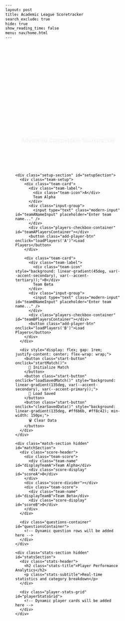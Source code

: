 ```yaml
---
layout: post
title: Academic League Scoretracker
search_exclude: true
hide: true
show_reading_time: false
menu: nav/home.html
---
```


<html lang="en">
<head>
  <meta charset="UTF-8" />
  <meta name="viewport" content="width=device-width, initial-scale=1.0" />
  
  <title>Academic League Scoretracker</title>
  <title></title>
  <style>
    @import url('https://fonts.googleapis.com/css2?family=Inter:wght@300;400;500;600;700;800&display=swap');
    
    :root {
      --primary-bg: #0a0a0f;
      --secondary-bg: #1a1a2e;
      --card-bg: rgba(30, 30, 60, 0.4);
      --glass-bg: rgba(255, 255, 255, 0.05);
      --accent-primary: #00d4ff;
      --accent-secondary: #7c3aed;
      --accent-tertiary: #06ffa5;
      --text-primary: #ffffff;
      --text-secondary: #a8b3cf;
      --text-muted: #6b7280;
      --border-color: rgba(255, 255, 255, 0.1);
      --shadow-glow: 0 0 40px rgba(0, 212, 255, 0.3);
      --shadow-subtle: 0 4px 20px rgba(0, 0, 0, 0.3);
    }

    * {
      margin: 0;
      padding: 0;
      box-sizing: border-box;
      color: inherit !important;
      text-decoration: none !important;
    }

    body {
      font-family: 'Inter', -apple-system, BlinkMacSystemFont, sans-serif;
      background: linear-gradient(135deg, var(--primary-bg) 0%, var(--secondary-bg) 50%, #0f0f23 100%);
      min-height: 100vh;
      color: var(--text-primary) !important;
      overflow-x: hidden;
      position: relative;
    }

    body::before {
      content: '';
      position: fixed;
      top: 0;
      left: 0;
      right: 0;
      bottom: 0;
      background: radial-gradient(ellipse at 20% 50%, rgba(124, 58, 237, 0.1) 0%, transparent 50%),
                  radial-gradient(ellipse at 80% 20%, rgba(0, 212, 255, 0.1) 0%, transparent 50%),
                  radial-gradient(ellipse at 40% 80%, rgba(6, 255, 165, 0.1) 0%, transparent 50%);
      pointer-events: none;
      z-index: -1;
    }

    .container {
      max-width: 1400px;
      margin: 0 auto;
      padding: 2rem;
      position: relative;
    }

    .header {
      text-align: center;
      margin-bottom: 3rem;
      animation: slideDown 1s ease-out;
    }

    @keyframes slideDown {
      from { opacity: 0; transform: translateY(-50px); }
      to { opacity: 1; transform: translateY(0); }
    }

    .title {
      font-size: clamp(2rem, 5vw, 4rem);
      font-weight: 800;
      background: linear-gradient(135deg, var(--accent-primary), var(--accent-secondary), var(--accent-tertiary));
      -webkit-background-clip: text;
      -webkit-text-fill-color: transparent;
      background-clip: text;
      margin-bottom: 0.5rem;
      animation: gradientShift 4s ease-in-out infinite;
      filter: drop-shadow(0 0 20px rgba(0, 212, 255, 0.5));
    }

    @keyframes gradientShift {
      0%, 100% { filter: hue-rotate(0deg); }
      50% { filter: hue-rotate(30deg); }
    }

    .subtitle {
      color: var(--text-secondary) !important;
      font-size: 1.1rem;
      font-weight: 400;
      opacity: 0.8;
    }

    .setup-section {
      background: var(--glass-bg);
      backdrop-filter: blur(20px);
      border: 1px solid var(--border-color);
      border-radius: 24px;
      padding: 2.5rem;
      margin-bottom: 3rem;
      box-shadow: var(--shadow-subtle);
      animation: slideUp 1s ease-out 0.2s both;
      position: relative;
      overflow: hidden;
    }

    .setup-section::before {
      content: '';
      position: absolute;
      top: 0;
      left: 0;
      right: 0;
      height: 2px;
      background: linear-gradient(90deg, var(--accent-primary), var(--accent-secondary), var(--accent-tertiary));
      animation: shimmer 3s ease-in-out infinite;
    }

    @keyframes shimmer {
      0%, 100% { opacity: 0.5; }
      50% { opacity: 1; }
    }

    @keyframes slideUp {
      from { opacity: 0; transform: translateY(50px); }
      to { opacity: 1; transform: translateY(0); }
    }

    .team-setup {
      display: grid;
      grid-template-columns: 1fr 1fr;
      gap: 2rem;
      margin-bottom: 2rem;
    }

    @media (max-width: 768px) {
      .team-setup {
        grid-template-columns: 1fr;
        gap: 1.5rem;
      }
    }

    .team-card {
      background: var(--card-bg);
      backdrop-filter: blur(10px);
      border: 1px solid var(--border-color);
      border-radius: 16px;
      padding: 1.5rem;
      transition: all 0.3s ease;
      position: relative;
      overflow: hidden;
    }

    .team-card::before {
      content: '';
      position: absolute;
      top: 0;
      left: 0;
      right: 0;
      height: 1px;
      background: linear-gradient(90deg, transparent, var(--accent-primary), transparent);
      opacity: 0;
      transition: opacity 0.3s ease;
    }

    .team-card:hover {
      transform: translateY(-2px);
      box-shadow: var(--shadow-glow);
      border-color: var(--accent-primary);
    }

    .team-card:hover::before {
      opacity: 1;
    }

    .team-label {
      font-size: 1.1rem;
      font-weight: 600;
      color: var(--text-primary) !important;
      margin-bottom: 1rem;
      display: flex;
      align-items: center;
      gap: 0.5rem;
    }

    .team-icon {
      width: 20px;
      height: 20px;
      border-radius: 50%;
      background: linear-gradient(45deg, var(--accent-primary), var(--accent-secondary));
      display: flex;
      align-items: center;
      justify-content: center;
      font-size: 0.8rem;
      font-weight: 700;
      color: var(--primary-bg) !important;
    }

    .input-group {
      margin-bottom: 1rem;
    }

    .modern-input {
      width: 100%;
      padding: 12px 16px;
      background: var(--glass-bg);
      border: 1px solid var(--border-color);
      border-radius: 12px;
      color: var(--text-primary) !important;
      font-size: 1rem;
      font-weight: 400;
      transition: all 0.3s ease;
      backdrop-filter: blur(10px);
    }

    .modern-input:focus {
      outline: none;
      border-color: var(--accent-primary);
      box-shadow: 0 0 0 3px rgba(0, 212, 255, 0.1);
      background: rgba(255, 255, 255, 0.08);
    }

    .modern-select {
      width: 100%;
      padding: 10px 16px;
      background: var(--glass-bg);
      border: 1px solid var(--border-color);
      border-radius: 10px;
      color: var(--text-primary) !important;
      font-size: 0.9rem;
      backdrop-filter: blur(10px);
      min-height: 100px;
      transition: all 0.3s ease;
    }

    .modern-select:focus {
      outline: none;
      border-color: var(--accent-primary);
      box-shadow: 0 0 0 3px rgba(0, 212, 255, 0.1);
    }

    .modern-select option {
      background: var(--secondary-bg) !important;
      color: var(--text-primary) !important;
      padding: 8px;
    }

    .players-checkbox-container {
      max-height: 200px;
      overflow-y: auto;
      padding: 12px;
      background: var(--glass-bg);
      border: 1px solid var(--border-color);
      border-radius: 12px;
      backdrop-filter: blur(10px);
      margin-bottom: 0.5rem;
    }

    .players-checkbox-container::-webkit-scrollbar {
      width: 4px;
    }

    .players-checkbox-container::-webkit-scrollbar-track {
      background: var(--glass-bg);
      border-radius: 2px;
    }

    .players-checkbox-container::-webkit-scrollbar-thumb {
      background: linear-gradient(180deg, var(--accent-primary), var(--accent-secondary));
      border-radius: 2px;
    }

    .player-checkbox-item {
      display: flex;
      align-items: center;
      gap: 0.75rem;
      padding: 0.5rem;
      margin-bottom: 0.25rem;
      border-radius: 8px;
      transition: all 0.2s ease;
      cursor: pointer;
    }

    .player-checkbox-item:hover {
      background: rgba(255, 255, 255, 0.05);
    }

    .player-checkbox {
      appearance: none;
      width: 18px;
      height: 18px;
      border: 2px solid var(--border-color);
      border-radius: 4px;
      background: var(--glass-bg);
      cursor: pointer;
      transition: all 0.3s ease;
      position: relative;
      flex-shrink: 0;
    }

    .player-checkbox:checked {
      background: linear-gradient(135deg, var(--accent-primary), var(--accent-secondary));
      border-color: var(--accent-primary);
    }

    .player-checkbox:checked::after {
      content: '✓';
      position: absolute;
      top: 50%;
      left: 50%;
      transform: translate(-50%, -50%);
      color: var(--primary-bg) !important;
      font-size: 11px;
      font-weight: 700;
    }

    .player-label {
      font-size: 0.9rem;
      font-weight: 400;
      color: var(--text-primary) !important;
      cursor: pointer;
      flex: 1;
    }

    .add-player-btn {
      width: 100%;
      padding: 10px 16px;
      background: linear-gradient(135deg, var(--accent-primary), var(--accent-secondary));
      border: none;
      border-radius: 10px;
      color: var(--primary-bg) !important;
      font-size: 0.9rem;
      font-weight: 600;
      cursor: pointer;
      transition: all 0.3s ease;
      text-transform: uppercase;
      letter-spacing: 0.5px;
      margin-top: 0.5rem;
    }

    .add-player-btn:hover {
      transform: translateY(-2px);
      box-shadow: 0 8px 25px rgba(0, 212, 255, 0.4);
      filter: brightness(1.1);
    }

    .start-button {
      display: block;
      margin: 0 auto;
      padding: 16px 48px;
      background: linear-gradient(135deg, var(--accent-tertiary), var(--accent-primary));
      border: none;
      border-radius: 50px;
      color: var(--primary-bg) !important;
      font-size: 1.1rem;
      font-weight: 700;
      cursor: pointer;
      transition: all 0.4s ease;
      text-transform: uppercase;
      letter-spacing: 1px;
      position: relative;
      overflow: hidden;
      min-width: 200px;
    }

    .start-button::before {
      content: '';
      position: absolute;
      top: 0;
      left: -100%;
      width: 100%;
      height: 100%;
      background: linear-gradient(90deg, transparent, rgba(255, 255, 255, 0.3), transparent);
      transition: left 0.6s ease;
    }

    .start-button:hover::before {
      left: 100%;
    }

    .start-button:hover {
      transform: translateY(-3px) scale(1.05);
      box-shadow: 0 15px 40px rgba(6, 255, 165, 0.4);
      filter: brightness(1.2);
    }

    .match-section {
      background: var(--glass-bg);
      backdrop-filter: blur(20px);
      border: 1px solid var(--border-color);
      border-radius: 24px;
      padding: 2rem;
      box-shadow: var(--shadow-subtle);
      animation: slideUp 1s ease-out 0.4s both;
      overflow: hidden;
    }

    .score-header {
      display: flex;
      justify-content: space-between;
      align-items: center;
      margin-bottom: 2rem;
      padding: 1rem 2rem;
      background: var(--card-bg);
      border-radius: 16px;
      border: 1px solid var(--border-color);
    }

    .team-score {
      text-align: center;
      flex: 1;
    }

    .team-name {
      font-size: 1.2rem;
      font-weight: 600;
      color: var(--text-primary) !important;
      margin-bottom: 0.5rem;
    }

    .score-display {
      font-size: 3rem;
      font-weight: 800;
      background: linear-gradient(135deg, var(--accent-primary), var(--accent-tertiary));
      -webkit-background-clip: text;
      -webkit-text-fill-color: transparent;
      background-clip: text;
      transition: all 0.3s ease;
    }

    .score-divider {
      width: 2px;
      height: 60px;
      background: linear-gradient(180deg, var(--accent-primary), var(--accent-secondary));
      margin: 0 2rem;
      border-radius: 2px;
    }

    .questions-container {
      max-height: 60vh;
      overflow-y: auto;
      padding-right: 1rem;
    }

    .questions-container::-webkit-scrollbar {
      width: 6px;
    }

    .questions-container::-webkit-scrollbar-track {
      background: var(--glass-bg);
      border-radius: 3px;
    }

    .questions-container::-webkit-scrollbar-thumb {
      background: linear-gradient(180deg, var(--accent-primary), var(--accent-secondary));
      border-radius: 3px;
    }

    .question-row {
      display: grid;
      grid-template-columns: 60px 1fr 150px 100px 1fr;
      gap: 1rem;
      align-items: center;
      padding: 1rem;
      background: var(--card-bg);
      border: 1px solid var(--border-color);
      border-radius: 12px;
      margin-bottom: 1rem;
      transition: all 0.3s ease;
    }

    .question-row:hover {
      transform: translateX(4px);
      border-color: var(--accent-primary);
      box-shadow: 0 4px 20px rgba(0, 212, 255, 0.2);
    }

    .question-number {
      display: flex;
      align-items: center;
      justify-content: center;
      width: 40px;
      height: 40px;
      background: linear-gradient(135deg, var(--accent-primary), var(--accent-secondary));
      border-radius: 50%;
      font-weight: 700;
      color: var(--primary-bg) !important;
      font-size: 0.9rem;
    }

    .team-controls {
      display: flex;
      flex-direction: column;
      gap: 0.5rem;
    }

    .player-select {
      width: 100%;
      padding: 8px 12px;
      background: var(--glass-bg);
      border: 1px solid var(--border-color);
      border-radius: 8px;
      color: var(--text-primary) !important;
      font-size: 0.9rem;
      backdrop-filter: blur(10px);
    }

    .player-select option {
      background: var(--secondary-bg) !important;
      color: var(--text-primary) !important;
    }

    .checkbox-group {
      display: flex;
      gap: 1rem;
      margin-top: 0.5rem;
    }

    .checkbox-item {
      display: flex;
      align-items: center;
      gap: 0.5rem;
      cursor: pointer;
    }

    .modern-checkbox {
      appearance: none;
      width: 20px;
      height: 20px;
      border: 2px solid var(--border-color);
      border-radius: 4px;
      background: var(--glass-bg);
      cursor: pointer;
      transition: all 0.3s ease;
      position: relative;
    }

    .modern-checkbox:checked {
      background: linear-gradient(135deg, var(--accent-primary), var(--accent-secondary));
      border-color: var(--accent-primary);
    }

    .modern-checkbox:checked::after {
      content: '✓';
      position: absolute;
      top: 50%;
      left: 50%;
      transform: translate(-50%, -50%);
      color: var(--primary-bg) !important;
      font-size: 12px;
      font-weight: 700;
    }

    .checkbox-label {
      font-size: 0.8rem;
      font-weight: 500;
      color: var(--text-secondary) !important;
    }

    .correct-label {
      color: var(--accent-tertiary) !important;
    }

    .neg-label {
      color: #ff6b6b !important;
    }

    .category-select, .bonus-input {
      padding: 8px 12px;
      background: var(--glass-bg);
      border: 1px solid var(--border-color);
      border-radius: 8px;
      color: var(--text-primary) !important;
      font-size: 0.9rem;
      backdrop-filter: blur(10px);
      transition: all 0.3s ease;
    }

    .category-select option {
      background: var(--secondary-bg) !important;
      color: var(--text-primary) !important;
    }

    .bonus-input {
      width: 80px;
      text-align: center;
    }

    .bonus-input:focus, .category-select:focus, .player-select:focus {
      outline: none;
      border-color: var(--accent-primary);
      box-shadow: 0 0 0 2px rgba(0, 212, 255, 0.1);
    }

    .score-animation {
      animation: scoreGlow 0.6s ease-in-out;
    }

    @keyframes scoreGlow {
      0%, 100% { transform: scale(1); }
      50% { 
        transform: scale(1.1); 
        filter: drop-shadow(0 0 15px var(--accent-primary));
      }
    }

    .loading-spinner {
      display: inline-block;
      width: 20px;
      height: 20px;
      border: 2px solid var(--border-color);
      border-radius: 50%;
      border-top-color: var(--accent-primary);
      animation: spin 1s ease-in-out infinite;
    }

    @keyframes spin {
      to { transform: rotate(360deg); }
    }

    @media (max-width: 1024px) {
      .question-row {
        grid-template-columns: 1fr;
        gap: 0.5rem;
        text-align: center;
      }
      
      .score-header {
        flex-direction: column;
        gap: 1rem;
      }

      .score-divider {
        width: 60px;
        height: 2px;
        margin: 0;
      }
    }

    .hidden {
      display: none;
    }

    @keyframes slideIn {
      from { opacity: 0; transform: translateX(100px); }
      to { opacity: 1; transform: translateX(0); }
    }

    .stats-section {
      background: var(--glass-bg);
      backdrop-filter: blur(20px);
      border: 1px solid var(--border-color);
      border-radius: 24px;
      padding: 2rem;
      margin-top: 2rem;
      box-shadow: var(--shadow-subtle);
      animation: slideUp 1s ease-out 0.6s both;
    }

    .stats-header {
      text-align: center;
      margin-bottom: 2rem;
    }

    .stats-title {
      font-size: 1.8rem;
      font-weight: 700;
      background: linear-gradient(135deg, var(--accent-primary), var(--accent-secondary));
      -webkit-background-clip: text;
      -webkit-text-fill-color: transparent;
      background-clip: text;
      margin-bottom: 0.5rem;
    }

    .stats-subtitle {
      color: var(--text-secondary) !important;
      font-size: 1rem;
      opacity: 0.8;
    }

    .player-stats-grid {
      display: grid;
      grid-template-columns: repeat(auto-fit, minmax(400px, 1fr));
      gap: 1.5rem;
    }

    .player-card {
      background: var(--card-bg);
      backdrop-filter: blur(15px);
      border: 1px solid var(--border-color);
      border-radius: 20px;
      padding: 1.5rem;
      transition: all 0.4s ease;
      position: relative;
      overflow: hidden;
    }

    .player-card::before {
      content: '';
      position: absolute;
      top: 0;
      left: 0;
      right: 0;
      height: 3px;
      background: linear-gradient(90deg, var(--accent-primary), var(--accent-secondary), var(--accent-tertiary));
      opacity: 0;
      transition: opacity 0.3s ease;
    }

    .player-card:hover {
      transform: translateY(-8px) scale(1.02);
      box-shadow: 0 20px 60px rgba(0, 212, 255, 0.2);
      border-color: var(--accent-primary);
    }

    .player-card:hover::before {
      opacity: 1;
    }

    .player-header {
      display: flex;
      align-items: center;
      justify-content: space-between;
      margin-bottom: 1.5rem;
    }

    .player-info {
      display: flex;
      align-items: center;
      gap: 1rem;
    }

    .player-avatar {
      width: 50px;
      height: 50px;
      background: linear-gradient(135deg, var(--accent-primary), var(--accent-secondary));
      border-radius: 50%;
      display: flex;
      align-items: center;
      justify-content: center;
      font-weight: 700;
      font-size: 1.2rem;
      color: var(--primary-bg) !important;
      box-shadow: 0 8px 20px rgba(0, 212, 255, 0.3);
    }

    .player-details h3 {
      font-size: 1.2rem;
      font-weight: 600;
      color: var(--text-primary) !important;
      margin-bottom: 0.2rem;
    }

    .team-badge {
      padding: 4px 12px;
      background: linear-gradient(135deg, var(--accent-tertiary), var(--accent-primary));
      border-radius: 12px;
      font-size: 0.8rem;
      font-weight: 600;
      color: var(--primary-bg) !important;
      text-transform: uppercase;
      letter-spacing: 0.5px;
    }

    .stats-content {
      display: grid;
      grid-template-columns: 1fr 200px;
      gap: 1.5rem;
      align-items: center;
    }

    .stats-numbers {
      display: grid;
      grid-template-columns: repeat(3, 1fr);
      gap: 1rem;
    }

    .stat-item {
      text-align: center;
      padding: 1rem;
      background: var(--glass-bg);
      border-radius: 12px;
      border: 1px solid var(--border-color);
      transition: all 0.3s ease;
    }

    .stat-item:hover {
      transform: translateY(-2px);
      border-color: var(--accent-primary);
    }

    .stat-value {
      font-size: 2rem;
      font-weight: 800;
      background: linear-gradient(135deg, var(--accent-primary), var(--accent-tertiary));
      -webkit-background-clip: text;
      -webkit-text-fill-color: transparent;
      background-clip: text;
      margin-bottom: 0.3rem;
    }

    .stat-label {
      font-size: 0.8rem;
      color: var(--text-secondary) !important;
      text-transform: uppercase;
      letter-spacing: 0.5px;
      font-weight: 500;
    }

    .chart-container {
      position: relative;
      display: flex;
      align-items: center;
      justify-content: center;
    }

    .chart-canvas {
      max-width: 180px;
      max-height: 180px;
    }

    .chart-legend {
      margin-top: 1rem;
      display: grid;
      grid-template-columns: repeat(2, 1fr);
      gap: 0.5rem;
    }

    .legend-item {
      display: flex;
      align-items: center;
      gap: 0.5rem;
      font-size: 0.8rem;
      color: var(--text-secondary) !important;
    }

    .legend-color {
      width: 12px;
      height: 12px;
      border-radius: 50%;
    }

    @media (max-width: 768px) {
      .player-stats-grid {
        grid-template-columns: 1fr;
      }
      
      .stats-content {
        grid-template-columns: 1fr;
        gap: 1rem;
      }
      
      .stats-numbers {
        grid-template-columns: repeat(3, 1fr);
        gap: 0.5rem;
      }
    }
  </style>
</head>
<body>
  <div class="container">
    <div class="header">
      <h1 class="title">Academic League; Reimagined</h1>
      <h1 class="title"></h1>
      <p class="subtitle">Advanced Competition Scoretracker</p>
    </div>
    
    <div class="setup-section" id="setupSection">
      <div class="team-setup">
        <div class="team-card">
          <div class="team-label">
            <div class="team-icon">A</div>
            Team Alpha
          </div>
          <div class="input-group">
            <input type="text" class="modern-input" id="teamANameInput" placeholder="Enter team name..." />
          </div>
          <div class="players-checkbox-container" id="teamAPlayersContainer"></div>
          <button class="add-player-btn" onclick="loadPlayers('A')">Load Players</button>
        </div>
        
        <div class="team-card">
          <div class="team-label">
            <div class="team-icon" style="background: linear-gradient(45deg, var(--accent-secondary), var(--accent-tertiary));">B</div>
            Team Beta
          </div>
          <div class="input-group">
            <input type="text" class="modern-input" id="teamBNameInput" placeholder="Enter team name..." />
          </div>
          <div class="players-checkbox-container" id="teamBPlayersContainer"></div>
          <button class="add-player-btn" onclick="loadPlayers('B')">Load Players</button>
        </div>
      </div>
      
      <div style="display: flex; gap: 1rem; justify-content: center; flex-wrap: wrap;">
        <button class="start-button" onclick="startMatch()">
          🚀 Initialize Match
        </button>
        <button class="start-button" onclick="loadSavedMatch()" style="background: linear-gradient(135deg, var(--accent-secondary), var(--accent-primary));">
          📂 Load Saved
        </button>
        <button class="start-button" onclick="clearSavedData()" style="background: linear-gradient(135deg, #ff6b6b, #ff8c42); min-width: 150px;">
          🗑️ Clear Data
        </button>
      </div>
    </div>

    <div class="match-section hidden" id="matchSection">
      <div class="score-header">
        <div class="team-score">
          <div class="team-name" id="displayTeamA">Team Alpha</div>
          <div class="score-display" id="scoreA">0</div>
        </div>
        <div class="score-divider"></div>
        <div class="team-score">
          <div class="team-name" id="displayTeamB">Team Beta</div>
          <div class="score-display" id="scoreB">0</div>
        </div>
      </div>

      <div class="questions-container" id="questionsContainer">
        <!-- Dynamic question rows will be added here -->
      </div>
    </div>

    <div class="stats-section hidden" id="statsSection">
      <div class="stats-header">
        <h2 class="stats-title">Player Performance Analytics</h2>
        <p class="stats-subtitle">Real-time statistics and category breakdown</p>
      </div>
      
      <div class="player-stats-grid" id="playerStatsGrid">
        <!-- Dynamic player cards will be added here -->
      </div>
    </div>
  </div>

  <script src="https://cdnjs.cloudflare.com/ajax/libs/Chart.js/3.9.1/chart.min.js"></script>
  <script>
    const playerList = [
      'Jacob Wu', 'Srijan Atti', 'Saaras Kodali', 'Amy Yuan', 'Ryan Gonzalez', 'Preston Foster', "Advik Garg", "Aryan Shrimali", "Anish Degalmadikar",  "Liam Vinson",  "Aashray Rajagopalan", "Vasanth Rajasekaran", "Kiruthic Selvakumar", "Derek Kang", "Dylan Zhang", "Kasra Kermani", "Bryan Chen", "Adhav Selvan", "Nikhil Maturi",
      "Rishab Shyamal", "Meryl Chen", "Michelle Yu", 'Nathan Do', 'Hamin Park', 'Ian Huang', "Santhosh Karthik", "Zhengji Li", 'Sahith Bobba', "Caleb Park", "Advait Deshpande", "Skandan Sundar", "Akhil Kulkarni", 'Roxana Khamooshian', 'Aarav Wadhwani', 'Oliver Zhang', 'Rigved Reddy Gaddam', 'Narumi Yoshida', 'Aaron Tambiah', 'Ribhav Deep', 'Ryan Gui', 'Isaac Tsai', 'Aarav Sriramagiri', 'Pracheth (Kirby one)', 'Aarav Sriramagiri', 'Kaylen Tong'
    ];

    const categories = ["Math", "Science", "History", "Literature", "Art", "Geography", "Current Events"];
    
    let state = {
      teamA: "",
      teamB: "",
      playersA: [],
      playersB: [],
      scoreA: 0,
      scoreB: 0,
      questionCount: 0,
      playerStats: {} // Track individual player statistics
    };

    const categoryColors = {
      "Math": "#00d4ff",
      "Science": "#7c3aed", 
      "History": "#06ffa5",
      "Literature": "#ff6b6b",
      "Art": "#ffd93d",
      "Geography": "#ff8c42",
      "Current Events": "#a78bfa"
    };
    
    const StorageManager = {
      STORAGE_KEY: 'academicLeagueData',
      
      saveState() {
        const dataToSave = {
          state: state,
          timestamp: Date.now(),
          version: '1.0'
        };
        try {
          const jsonData = JSON.stringify(dataToSave);
          localStorage.setItem(this.STORAGE_KEY, jsonData);
          this.showNotification('Data saved successfully!', 'success');
        } catch (error) {
          console.error('Failed to save data:', error);
          this.showNotification('Failed to save data', 'error');
        }
      },
      
      loadState() {
        try {
          const savedData = localStorage.getItem(this.STORAGE_KEY);
          if (!savedData) return null;
          
          const parsedData = JSON.parse(savedData);
          return parsedData.state;
        } catch (error) {
          console.error('Failed to load data:', error);
          return null;
        }
      },
      
      clearData() {
        localStorage.removeItem(this.STORAGE_KEY);
        this.showNotification('Data cleared successfully!', 'success');
      },
      
      showNotification(message, type) {
        const notification = document.createElement('div');
        notification.style.cssText = `
          position: fixed;
          top: 20px;
          right: 20px;
          padding: 12px 24px;
          background: ${type === 'success' ? 'linear-gradient(135deg, var(--accent-tertiary), var(--accent-primary))' : 'linear-gradient(135deg, #ff6b6b, #ff8c42)'};
          color: var(--primary-bg);
          border-radius: 12px;
          font-weight: 600;
          z-index: 1000;
          animation: slideIn 0.3s ease-out;
        `;
        notification.textContent = message;
        document.body.appendChild(notification);
        
        setTimeout(() => {
          notification.remove();
        }, 3000);
      }
    };

    function loadPlayers(team) {
      const container = document.getElementById(`team${team}PlayersContainer`);
      container.innerHTML = "";
      
      playerList.forEach(name => {
        const checkboxItem = document.createElement("div");
        checkboxItem.className = "player-checkbox-item";
        
        checkboxItem.innerHTML = `
          <input type="checkbox" class="player-checkbox" id="${team}-${name.replace(/\s+/g, '-')}" value="${name}" onchange="StorageManager.saveState()">
          <label class="player-label" for="${team}-${name.replace(/\s+/g, '-')}">${name}</label>
        `;

        
        container.appendChild(checkboxItem);
      });
    }

    function startMatch() {
      const teamAName = document.getElementById("teamANameInput").value.trim() || "Team Alpha";
      const teamBName = document.getElementById("teamBNameInput").value.trim() || "Team Beta";
      
      const teamACheckboxes = document.querySelectorAll('#teamAPlayersContainer .player-checkbox:checked');
      const teamBCheckboxes = document.querySelectorAll('#teamBPlayersContainer .player-checkbox:checked');
      
      state.teamA = teamAName;
      state.teamB = teamBName;
      state.playersA = Array.from(teamACheckboxes).map(cb => cb.value);
      state.playersB = Array.from(teamBCheckboxes).map(cb => cb.value);
      
      if (state.playersA.length === 0 || state.playersB.length === 0) {
        alert("Please select players for both teams before starting the match.");
        return;
      }
      
      // Initialize player stats
      [...state.playersA, ...state.playersB].forEach(player => {
        state.playerStats[player] = {
          correct: 0,
          negs: 0,
          categories: {},
          team: state.playersA.includes(player) ? 'A' : 'B'
        };
      });
      
      document.getElementById("displayTeamA").textContent = teamAName;
      document.getElementById("displayTeamB").textContent = teamBName;
      
      document.getElementById("setupSection").classList.add("hidden");
      document.getElementById("matchSection").classList.remove("hidden");
      document.getElementById("statsSection").classList.remove("hidden");
      
      updatePlayerStats();
      addQuestionRow();
      StorageManager.saveState();
    }

    function loadSavedMatch() {
      const savedState = StorageManager.loadState();
      if (!savedState) {
        StorageManager.showNotification('No saved data found', 'error');
        return;
      }
      
      // Restore state
      // Restore state more carefully
      state.teamA = savedState.teamA || "";
      state.teamB = savedState.teamB || "";  
      state.playersA = savedState.playersA || [];
      state.playersB = savedState.playersB || [];
      state.scoreA = savedState.scoreA || 0;
      state.scoreB = savedState.scoreB || 0;
      state.questionCount = savedState.questionCount || 0;
      state.playerStats = savedState.playerStats || {};
      
      // Update UI elements
      document.getElementById("teamANameInput").value = state.teamA;
      document.getElementById("teamBNameInput").value = state.teamB;
      document.getElementById("displayTeamA").textContent = state.teamA;
      document.getElementById("displayTeamB").textContent = state.teamB;
      document.getElementById("scoreA").textContent = state.scoreA;
      document.getElementById("scoreB").textContent = state.scoreB;
      
      // Load players and restore selections
      loadPlayers('A');
      loadPlayers('B');
      
      // Check the selected players
      setTimeout(() => {
        state.playersA.forEach(player => {
          const checkbox = document.getElementById(`A-${player.replace(/\s+/g, '-')}`);
          if (checkbox) checkbox.checked = true;
        });
        
        state.playersB.forEach(player => {
          const checkbox = document.getElementById(`B-${player.replace(/\s+/g, '-')}`);
          if (checkbox) checkbox.checked = true;
        });
      }, 200);
      
      // Show match section
      document.getElementById("setupSection").classList.add("hidden");
      document.getElementById("matchSection").classList.remove("hidden");
      document.getElementById("statsSection").classList.remove("hidden");
      
      // Restore questions (this requires rebuilding the question rows)
      rebuildQuestionRows();
      updatePlayerStats();
      
      StorageManager.showNotification('Match loaded successfully!', 'success');
    }

    function clearSavedData() {
      if (confirm('Are you sure you want to clear all saved data? This cannot be undone.')) {
        StorageManager.clearData();
        // Reset current state
        location.reload();
      }
    }

    function rebuildQuestionRows() {
      const container = document.getElementById("questionsContainer");
      container.innerHTML = "";
      
      // Reset question count and rebuild from scratch
      const savedQuestionCount = state.questionCount;
      state.questionCount = 0;
      
      // Add first question row
      addQuestionRow();
      
      // If there were more questions, restore the count but don't add more rows
      // They'll be added automatically as the user interacts
      if (savedQuestionCount > 1) {
        state.questionCount = 1; // Keep it at 1 for now
      }
    }

    function addQuestionRow() {
      const container = document.getElementById("questionsContainer");
      const questionNum = ++state.questionCount;
      
      const row = document.createElement("div");
      row.className = "question-row";
      row.style.animationDelay = `${questionNum * 0.1}s`;
      
      row.innerHTML = `
        <div class="question-number">${questionNum}</div>
        
        <div class="team-controls">
          <select class="player-select" data-team="A">
            <option value="">Select Player</option>
            ${state.playersA.map(player => `<option value="${player}">${player}</option>`).join('')}
          </select>
          <div class="checkbox-group">
            <div class="checkbox-item">
              <input type="checkbox" class="modern-checkbox" data-type="correct" data-team="A">
              <span class="checkbox-label correct-label">Correct</span>
            </div>
            <div class="checkbox-item">
              <input type="checkbox" class="modern-checkbox" data-type="neg" data-team="A">
              <span class="checkbox-label neg-label">NEG</span>
            </div>
          </div>
        </div>
        
        <select class="category-select">
          <option value="">Category</option>
          ${categories.map(cat => `<option value="${cat}">${cat}</option>`).join('')}
        </select>
        
        <input type="number" class="bonus-input" min="0" max="30" value="0" placeholder="Bonus">
        
        <div class="team-controls">
          <select class="player-select" data-team="B">
            <option value="">Select Player</option>
            ${state.playersB.map(player => `<option value="${player}">${player}</option>`).join('')}
          </select>
          <div class="checkbox-group">
            <div class="checkbox-item">
              <input type="checkbox" class="modern-checkbox" data-type="correct" data-team="B">
              <span class="checkbox-label correct-label">Correct</span>
            </div>
            <div class="checkbox-item">
              <input type="checkbox" class="modern-checkbox" data-type="neg" data-team="B">
              <span class="checkbox-label neg-label">NEG</span>
            </div>
          </div>
        </div>
      `;
      
      container.appendChild(row);
      
      // Add event listeners for scoring
      const checkboxes = row.querySelectorAll('.modern-checkbox');
      const bonusInput = row.querySelector('.bonus-input');
      
      [...checkboxes, bonusInput].forEach(element => {
        element.addEventListener('change', () => {
          recalculateScores();
          StorageManager.saveState(); // Auto-save on any change
          // Auto-add next row when current row is used
          if (isRowUsed(row) && questionNum === state.questionCount) {
            setTimeout(() => addQuestionRow(), 300);
          }
        });
      });
    }

    function isRowUsed(row) {
      const checkboxes = row.querySelectorAll('.modern-checkbox[data-type="correct"]');
      return Array.from(checkboxes).some(cb => cb.checked);
    }

    function recalculateScores() {
      let scoreA = 0, scoreB = 0;
      
      // Reset player stats
      Object.keys(state.playerStats).forEach(player => {
        state.playerStats[player].correct = 0;
        state.playerStats[player].negs = 0;
        state.playerStats[player].categories = {};
      });
      
      document.querySelectorAll('.question-row').forEach(row => {
        const correctA = row.querySelector('.modern-checkbox[data-type="correct"][data-team="A"]');
        const correctB = row.querySelector('.modern-checkbox[data-type="correct"][data-team="B"]');
        const negA = row.querySelector('.modern-checkbox[data-type="neg"][data-team="A"]');
        const negB = row.querySelector('.modern-checkbox[data-type="neg"][data-team="B"]');
        const bonus = row.querySelector('.bonus-input');
        const category = row.querySelector('.category-select');
        const playerSelectA = row.querySelector('.player-select[data-team="A"]');
        const playerSelectB = row.querySelector('.player-select[data-team="B"]');
        
        const bonusPoints = parseInt(bonus.value) || 0;
        const selectedCategory = category.value;
        const selectedPlayerA = playerSelectA.value;
        const selectedPlayerB = playerSelectB.value;
        
        if (correctA.checked && !correctB.checked) {
          scoreA += 3 + bonusPoints;
          if (selectedPlayerA && state.playerStats[selectedPlayerA]) {
            state.playerStats[selectedPlayerA].correct++;
            if (selectedCategory) {
              state.playerStats[selectedPlayerA].categories[selectedCategory] = 
                (state.playerStats[selectedPlayerA].categories[selectedCategory] || 0) + 1;
            }
          }
        }
        if (correctB.checked && !correctA.checked) {
          scoreB += 3 + bonusPoints;
          if (selectedPlayerB && state.playerStats[selectedPlayerB]) {
            state.playerStats[selectedPlayerB].correct++;
            if (selectedCategory) {
              state.playerStats[selectedPlayerB].categories[selectedCategory] = 
                (state.playerStats[selectedPlayerB].categories[selectedCategory] || 0) + 1;
            }
          }
        }
        
        if (negA.checked && selectedPlayerA && state.playerStats[selectedPlayerA]) {
          scoreA -= 1;
          state.playerStats[selectedPlayerA].negs++;
        }
        if (negB.checked && selectedPlayerB && state.playerStats[selectedPlayerB]) {
          scoreB -= 1;
          state.playerStats[selectedPlayerB].negs++;
        }
      });
      
      const scoreAElement = document.getElementById("scoreA");
      const scoreBElement = document.getElementById("scoreB");
      
      if (state.scoreA !== scoreA) {
        scoreAElement.classList.add("score-animation");
        setTimeout(() => scoreAElement.classList.remove("score-animation"), 600);
      }
      if (state.scoreB !== scoreB) {
        scoreBElement.classList.add("score-animation");
        setTimeout(() => scoreBElement.classList.remove("score-animation"), 600);
      }
      
      state.scoreA = scoreA;
      state.scoreB = scoreB;
      scoreAElement.textContent = scoreA;
      scoreBElement.textContent = scoreB;
      
      updatePlayerStats();
      StorageManager.saveState();
    }

    function updatePlayerStats() {
      const container = document.getElementById("playerStatsGrid");
      container.innerHTML = "";
      
      const allPlayers = [...state.playersA, ...state.playersB];
      
      allPlayers.forEach((player, index) => {
        const stats = state.playerStats[player];
        const isTeamA = stats.team === 'A';
        
        const card = document.createElement("div");
        card.className = "player-card";
        card.style.animationDelay = `${index * 0.1}s`;
        
        // Calculate total questions answered
        const totalAnswered = stats.correct + stats.negs;
        
        // Prepare chart data
        const categories = Object.keys(stats.categories);
        const chartData = categories.map(cat => stats.categories[cat]);
        const chartColors = categories.map(cat => categoryColors[cat] || '#ffffff');
        
        card.innerHTML = `
          <div class="player-header">
            <div class="player-info">
              <div class="player-avatar" style="background: linear-gradient(135deg, ${isTeamA ? 'var(--accent-primary), var(--accent-secondary)' : 'var(--accent-secondary), var(--accent-tertiary)'})">
                ${player.split(' ').map(n => n[0]).join('')}
              </div>
              <div class="player-details">
                <h3>${player}</h3>
                <div class="team-badge" style="background: linear-gradient(135deg, ${isTeamA ? 'var(--accent-primary), var(--accent-secondary)' : 'var(--accent-secondary), var(--accent-tertiary)'})">
                  ${isTeamA ? state.teamA : state.teamB}
                </div>
              </div>
            </div>
          </div>
          
          <div class="stats-content">
            <div class="stats-numbers">
              <div class="stat-item">
                <div class="stat-value">${stats.correct}</div>
                <div class="stat-label">Correct</div>
              </div>
              <div class="stat-item">
                <div class="stat-value">${stats.negs}</div>
                <div class="stat-label">NEGs</div>
              </div>
              <div class="stat-item">
                <div class="stat-value">${totalAnswered}</div>
                <div class="stat-label">Total</div>
              </div>
            </div>
            
            <div class="chart-container">
              <canvas class="chart-canvas" id="chart-${index}" width="180" height="180"></canvas>
            </div>
          </div>
          
          <div class="chart-legend" id="legend-${index}">
            <!-- Legend will be populated by JavaScript -->
          </div>
        `;
        
        container.appendChild(card);
        
        // Create pie chart
        setTimeout(() => {
          createPieChart(`chart-${index}`, categories, chartData, chartColors, `legend-${index}`);
        }, 100);
      });
    }

    function createPieChart(canvasId, labels, data, colors, legendId) {
      const canvas = document.getElementById(canvasId);
      if (!canvas) return;
      
      const ctx = canvas.getContext('2d');
      
      // Only create chart if there's data
      if (data.length === 0 || data.every(d => d === 0)) {
        ctx.fillStyle = 'rgba(255, 255, 255, 0.1)';
        ctx.beginPath();
        ctx.arc(90, 90, 70, 0, 2 * Math.PI);
        ctx.fill();
        
        ctx.fillStyle = '#ffffff';
        ctx.font = '14px Inter';
        ctx.textAlign = 'center';
        ctx.fillText('No data yet', 90, 95);
        return;
      }
      
      new Chart(ctx, {
        type: 'doughnut',
        data: {
          labels: labels,
          datasets: [{
            data: data,
            backgroundColor: colors,
            borderColor: colors.map(color => color + '80'),
            borderWidth: 2,
            hoverBorderWidth: 3
          }]
        },
        options: {
          responsive: true,
          maintainAspectRatio: true,
          plugins: {
            legend: {
              display: false
            },
            tooltip: {
              backgroundColor: 'rgba(10, 10, 15, 0.9)',
              titleColor: '#ffffff',
              bodyColor: '#ffffff',
              borderColor: 'rgba(0, 212, 255, 0.5)',
              borderWidth: 1,
              cornerRadius: 8,
              callbacks: {
                label: function(context) {
                  return `${context.label}: ${context.parsed} questions`;
                }
              }
            }
          },
          animation: {
            animateRotate: true,
            duration: 1000
          }
        }
      });
      
      // Create custom legend
      const legendContainer = document.getElementById(legendId);
      if (legendContainer) {
        legendContainer.innerHTML = labels.map((label, index) => 
          `<div class="legend-item">
            <div class="legend-color" style="background-color: ${colors[index]}"></div>
            <span>${label} (${data[index]})</span>
          </div>`
        ).join('');
      }
    }

    // Initialize player dropdowns on load
    document.addEventListener('DOMContentLoaded', () => {
      loadPlayers('A');
      loadPlayers('B');
      
      // Add auto-save for team name inputs
      document.getElementById("teamANameInput").addEventListener('input', () => {
        StorageManager.saveState();
      });

      document.getElementById("teamBNameInput").addEventListener('input', () => {
        StorageManager.saveState();
      });
    });
  </script>
</body>
</html>